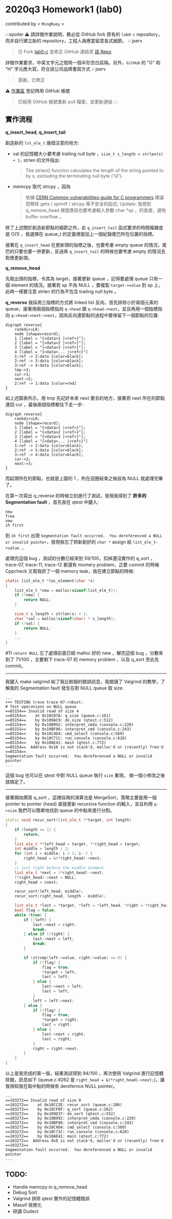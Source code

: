 # 2020q3 Homework1 (lab0)
contributed by < `MingRuey` >

:::spoiler
:warning: 請詳閱作業說明，務必從 GitHub fork 原有的 `lab0-c` repository，而非自行建立新的 repository，工程人員應當留意各式細節。
:notes: jserv
> 已 Fork [lab0-c](https://github.com/sysprog21/lab0-c) 並修正 GitHub 連結至 [該 Repo](https://github.com/MingRuey/lab0-c)

詳閱作業要求，中英文字元之間用一個半形空白區隔。另外，`GitHub` 的 "G" 和 "H" 字元應大寫，符合該公司品牌書寫方式
:notes: jserv
> 感謝，已修正

:warning: [作業區](https://hackmd.io/@sysprog/2020-homework1) 登記時用 GitHub 帳號
> 已經用 GitHub 帳號重新 pull 檔案，並更新連結
:::

實作流程
---

**q_insert_head**, **q_insert_tail**

創造新的 ```lst_ele_t``` 幾個注意的地方:

* val 的記憶體大小要考慮 trailing null byte ，```size_t s_length = strlen(s) + 1;``` strlen 的文件指出:
    > The strlen() function calculates the length of the string pointed to by s, excluding the terminating null byte ('\0').

* memcpy 取代 strcpy ，因為
    > 依據 [CERN Common vulnerabilities guide for C programmers](https://security.web.cern.ch/recommendations/en/codetools/c.shtml) 建議而移除 gets / sprintf / strcpy 等不安全的函式;
    > Update: 我想到 q_remove_head 裡面應該也要考慮輸入參數 char *sp ，的長度，避免 buffer overflow 。

除了上述關於創造新節點的細節之外，此 ```q_insert_tail``` 函式要求的時間複雜度是 O(1) ，我選擇在 queue_t 的定義裡面加上一個紀錄尾巴所在位置的指標。

接著在 ```q_insert_head``` 在更新頭的指標之後，也要考慮 empty queue 的情況，尾巴的只要也要一併更新，反過來 ```q_insert_tail``` 的時候也要考慮 empty 的情況去對應更新頭。

**q_remove_head**

先取出頭的指標，令其為 target，接著更新 queue ，記得要處理 queue 只有一個 element 的情況。接著若 sp 不為 NULL ，要複製 ```target->value``` 到 sp 上，此時一樣要注意 strlen 的行為不包含 trailing null byte 。

**q_reverse**
我採用三指標的方式將 linked list 反向，首先排除小於兩個元素的 queue，接著用兩個指標指向 ```q->head``` 跟 ```q->head->next```，並且再用一個指標指向 ```q->head->next->next```，因為反向連節點的過程中要保留下一個節點的位置:
```graphviz
digraph reverse{
    rankdir=LR;
    node [shape=record];
    1 [label = "{<data>1 |<ref>}"];
    2 [label = "{<data>2 |<ref>}"];
    3 [label = "{<data>3 |<ref>}"];
    4 [label = "{<data>... |<ref>}"]
    1:ref -> 2:data [color=black];
    2:ref -> 3:data [color=black];
    3:ref -> 4:data [color=black];
    tmp->3;
    cur->1;
    next->2;
    2:ref -> 1:data [color=red]
}
```
如上述圖表所示，用 tmp 先記好未來 next 要去的地方，接著把 next 所在的節點連回 cur ，最後兩個指標都往下走一步:
```graphviz
digraph reverse{
    rankdir=LR;
    node [shape=record];
    1 [label = "{<data>1 |<ref>}"];
    2 [label = "{<data>2 |<ref>}"];
    3 [label = "{<data>3 |<ref>}"];
    4 [label = "{<data>... |<ref>}"]
    1:ref -> 2:data [color=black];
    2:ref -> 1:data [color=black];
    3:ref -> 4:data [color=black];
    cur->2;
    next->3;
}
```
而起頭所在的節點，也就是上圖的 1 ，則在迴圈結束之後設為 NULL 就處理完畢了。

在第一次寫出 q_reverse 的時候立刻進行了測試，發現我得到了 **許多的 Segmentation fault** ，首先我在 qtest 中鍵入:
```
new
free
new
ih first
```
到 ```ih first``` 出現 ```Segmentation fault occurred.  You dereferenced a NULL or invalid pointer```，發現我忘了把新創好的 ```char *``` assign 給 ```list_ele_t->value``` ...

處理完這個 bug ，測試的分數已經來到 59/100，扣掉還沒實作的 q_sort ， trace-07, trace-11, trace-12 都還有 momery problem，正要 commit 的時候 Cppcheck 又幫我抓了一個 memory leak，我在建立節點的時候:

```c
static list_ele_t *loc_element(char *s)
{
    list_ele_t *new = malloc(sizeof(list_ele_t));
    if (!new) {
        return NULL;
    }

    size_t s_length = strlen(s) + 1;
    char *val = malloc(sizeof(char) * s_length);
    if (!val) {
        return NULL;
    }
    ...
}
```
#11 ```return NULL``` 忘了處理前面已經 malloc 好的 new ，解完這個 bug ，分數來到了 71/100 ，主要剩下 trace-07 的 memory problem ，以及 q_sort 至此先 commit。

---

我鍵入 make valgrind 給了我比較細的錯誤訊息，我閱讀了 Valgrind 的教學，了解我的 Segmentation fault 發生在對 NULL queue 取 size:

```
...
+++ TESTING trace trace-07-robust:
# Test operations on NULL queue
==85154== Invalid read of size 4
==85154==    at 0x10CD7A: q_size (queue.c:161)
==85154==    by 0x109AC9: do_size (qtest.c:512)
==85154==    by 0x10B992: interpret_cmda (console.c:220)
==85152==    by 0x10BF06: interpret_cmd (console.c:243)
==85154==    by 0x10C4D4: cmd_select (console.c:569)
==85154==    by 0x10C71C: run_console (console.c:628)
==85154==    by 0x10AE41: main (qtest.c:772)
==85154==  Address 0x10 is not stack'd, malloc'd or (recently) free'd
==85154==
Segmentation fault occurred.  You dereferenced a NULL or invalid pointer
...
```

這個 bug 也可以在 qtest 中對 NULL queue 執行 ```size``` 重現。
做一個小修改之後就搞定了。

---

接著開始撰寫 q_sort ，這裡採用的演算法是 MergeSort，策略主要是用一個　pointer to pointer (head) 直接更新 recursive function 的輸入，並且利用 ```q->size``` 我們可以簡單地找到 queue 的中點來進行分割。

```cpp
static void recur_sort(list_ele_t **target, int length)
{
    if (length <= 1) {
        return;
    }
    list_ele_t **left_head = target, **right_head = target;
    int middle = length / 2;
    for (int i = middle; i > 1; i--) {
        right_head = &(*right_head)->next;
    }
    // just right before the middle element
    list_ele_t *next = (*right_head)->next;
    (*right_head)->next = NULL;
    right_head = &next;

    recur_sort(left_head, middle);
    recur_sort(right_head, length - middle);

    list_ele_t *last = *target, *left = *left_head, *right = *right_head;
    bool flag = false;
    while (true) {
        if (!left) {
            last->next = right;
            break;
        } else if (!right) {
            last->next = left;
            break;
        }

        if (strcmp(left->value, right->value) <= 0) {
            if (!flag) {
                flag = true;
                *target = left;
                last = left;
            } else {
                last->next = left;
                last = left;
            }
            left = left->next;
        } else {
            if (!flag) {
                flag = true;
                *target = right;
                last = right;
            } else {
                last->next = right;
                last = right;
            }
            right = right->next;
        }
    }
}
```

以上是我完成的第一版，結果測試得到 94/100 ，再次使用 Valgrind 進行記憶體除錯，訊息如下 (queue.c #262 是 ```right_head = &(*right_head)->next;```)，讓我得知我在取中點的時候有 derefernce NULL pointer。

```
...
==103272== Invalid read of size 8
==103272==    at 0x10CC2E: recur_sort (queue.c:206)
==103272==    by 0x10CF0F: q_sort (queue.c:262)
==103272==    by 0x109D37: do_sort (qtest.c:552)
==103272==    by 0x10B992: interpret_cmda (console.c:220)
==103272==    by 0x10BF06: interpret_cmd (console.c:243)
==103272==    by 0x10C4D4: cmd_select (console.c:569)
==103272==    by 0x10C71C: run_console (console.c:628)
==103272==    by 0x10AE41: main (qtest.c:772)
==103272==  Address 0x8 is not stack'd, malloc'd or (recently) free'd
==103272==
Segmentation fault occurred.  You dereferenced a NULL or invalid pointer
...
```

## TODO:
- Handle memcpy in q_remove_head
- Debug Sort
- Valgrind 排除 qtest 實作的記憶體錯誤
- Massif 視覺化
- 研讀 Dudect
